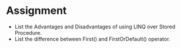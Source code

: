 # Assignment

- List the Advantages and Disadvantages of using LINQ over Stored Procedure.
- List the difference between First() and FirstOrDefault() operator.